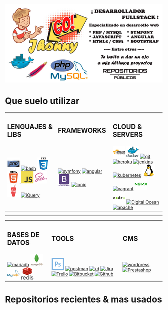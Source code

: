 ![JhonnyGO - Imagen top](assets/img/header.jpg)

<h1>Que suelo utilizar</h1>

<table>
<tr>
    <th><h2 align="left">LENGUAJES & LIBS</h2></th>
    <th><h2 align="left">FRAMEWORKS</h2></th>
    <th><h2 align="left">CLOUD & SERVERS</h2></th>
</tr>
<tr>

<td><a href="https://www.php.net" target="_blank"> <img src="https://raw.githubusercontent.com/devicons/devicon/master/icons/php/php-original.svg" alt="php" width="40" height="40"/></a> <a href="https://www.gnu.org/software/bash/" target="_blank"><img src="https://www.vectorlogo.zone/logos/gnu_bash/gnu_bash-icon.svg" alt="bash" width="40" height="40"/></a> <a href="https://www.w3schools.com/css/" target="_blank"><img src="https://raw.githubusercontent.com/devicons/devicon/master/icons/css3/css3-original-wordmark.svg" alt="css3" width="40" height="40"/></a> <a href="https://www.w3.org/html/" target="_blank"><img src="https://raw.githubusercontent.com/devicons/devicon/master/icons/html5/html5-original-wordmark.svg" alt="html5" width="40" height="40"/> </a> <a href="https://developer.mozilla.org/en-US/docs/Web/JavaScript" target="_blank"> <img src="https://raw.githubusercontent.com/devicons/devicon/master/icons/javascript/javascript-original.svg" alt="javascript" width="40" height="40"/></a> <a href="https://sass-lang.com" target="_blank"> <img src="https://raw.githubusercontent.com/devicons/devicon/master/icons/sass/sass-original.svg" alt="sass" width="40" height="40"/></a> <a href="https://gulpjs.com" target="_blank"> <img src="https://raw.githubusercontent.com/devicons/devicon/master/icons/gulp/gulp-plain.svg" alt="gulp" width="40" height="40"/></a> <a href="https://jquery.com/" target="_blank"> <img src="https://www.vectorlogo.zone/logos/jquery/jquery-ar21.svg" alt="jQuery" height="40"/></a></td>

<td><a href="https://symfony.com" target="_blank"> <img src="https://symfony.com/logos/symfony_black_03.svg" alt="symfony" width="40" height="40"/></a> <a href="https://angular.io" target="_blank"><img src="https://angular.io/assets/images/logos/angular/angular.svg" alt="angular" width="40" height="40"/> 
</a> <a href="https://getbootstrap.com" target="_blank"> <img src="https://raw.githubusercontent.com/devicons/devicon/master/icons/bootstrap/bootstrap-plain-wordmark.svg" alt="bootstrap" width="40" height="40"/></a> <a href="https://ionicframework.com" target="_blank"> <img src="https://upload.wikimedia.org/wikipedia/commons/d/d1/Ionic_Logo.svg" alt="ionic" width="40" height="40"/></a> </td>

<td><a href="https://aws.amazon.com" target="_blank"><img src="https://raw.githubusercontent.com/devicons/devicon/master/icons/amazonwebservices/amazonwebservices-original-wordmark.svg" alt="aws" width="40" height="40"/></a> <a href="https://www.docker.com/" target="_blank"> <img src="https://raw.githubusercontent.com/devicons/devicon/master/icons/docker/docker-original-wordmark.svg" alt="docker" width="40" height="40"/></a> <a href="https://git-scm.com/" target="_blank"> <img src="https://www.vectorlogo.zone/logos/git-scm/git-scm-icon.svg" alt="git" width="40" height="40"/></a> <a href="https://heroku.com" target="_blank"> <img src="https://www.vectorlogo.zone/logos/heroku/heroku-icon.svg" alt="heroku" width="40" height="40"/></a> <a href="https://www.jenkins.io" target="_blank"> <img src="https://www.vectorlogo.zone/logos/jenkins/jenkins-icon.svg" alt="jenkins" width="40" height="40"/></a> <a href="https://kubernetes.io" target="_blank"> <img src="https://www.vectorlogo.zone/logos/kubernetes/kubernetes-icon.svg" alt="kubernetes" width="40" height="40"/></a> <a href="https://www.linux.org/" target="_blank"> <img src="https://raw.githubusercontent.com/devicons/devicon/master/icons/linux/linux-original.svg" alt="linux" width="40" height="40"/></a> <a href="https://www.vagrantup.com/" target="_blank"> <img src="https://www.vectorlogo.zone/logos/vagrantup/vagrantup-icon.svg" alt="vagrant" width="40" height="40"/></a> <a href="https://www.nginx.com" target="_blank"> <img src="https://raw.githubusercontent.com/devicons/devicon/master/icons/nginx/nginx-original.svg" alt="nginx" width="40" height="40"/></a> <a href="https://nodejs.org" target="_blank"> <img src="https://raw.githubusercontent.com/devicons/devicon/master/icons/nodejs/nodejs-original-wordmark.svg" alt="nodejs" width="40" height="40"/></a> <a href="https://www.digitalocean.com/" target="_blank"> <img src="https://www.vectorlogo.zone/logos/digitalocean/digitalocean-ar21.svg" alt="Digital Ocean" height="40"/></a> <a href="https://www.apache.org/" target="_blank"> <img src="https://www.vectorlogo.zone/logos/apache/apache-ar21.svg" alt="apache" height="40"/></a></td>

</tr>
</table>

<hr>

<table>
<tr>
    <th><h2 align="left">BASES DE DATOS</h2></th>
    <th><h2 align="left">TOOLS</h2></th>
    <th><h2 align="left">CMS</h2></th>
</tr>
<tr>

<td><a href="https://mariadb.org/" target="_blank"> <img src="https://www.vectorlogo.zone/logos/mariadb/mariadb-icon.svg" alt="mariadb" width="40" height="40"/></a> <a href="https://www.mongodb.com/" target="_blank"> <img src="https://raw.githubusercontent.com/devicons/devicon/master/icons/mongodb/mongodb-original-wordmark.svg" alt="mongodb" width="40" height="40"/></a> <a href="https://www.mysql.com/" target="_blank"> <img src="https://raw.githubusercontent.com/devicons/devicon/master/icons/mysql/mysql-original-wordmark.svg" alt="mysql" width="40" height="40"/></a> <a href="https://redis.io" target="_blank"><img src="https://raw.githubusercontent.com/devicons/devicon/master/icons/redis/redis-original-wordmark.svg" alt="redis" width="40" height="40"/></a> </td>

<td><a href="https://www.photoshop.com/en" target="_blank"> <img src="https://raw.githubusercontent.com/devicons/devicon/master/icons/photoshop/photoshop-line.svg" alt="photoshop" width="40" height="40"/></a> <a href="https://postman.com" target="_blank"> <img src="https://www.vectorlogo.zone/logos/getpostman/getpostman-icon.svg" alt="postman" width="40" height="40"/></a> <a href="https://www.adobe.com/products/xd.html" target="_blank"> <img src="https://cdn.worldvectorlogo.com/logos/adobe-xd.svg" alt="xd" width="40" height="40"/></a> <a href="https://www.atlassian.com/es/software/jira" target="_blank"><img src="https://www.vectorlogo.zone/logos/atlassian_jira/atlassian_jira-ar21.svg" alt="Jira" height="40"/></a> <a href="https://trello.com" target="_blank"><img src="https://www.vectorlogo.zone/logos/trello/trello-ar21.svg" alt="Trello" height="40"/></a> <a href="https://bitbucket.org/" target="_blank"><img src="https://www.vectorlogo.zone/logos/bitbucket/bitbucket-ar21.svg" alt="Bitbucket" height="40"/></a> <a href="https://github.com/" target="_blank"><img src="https://www.vectorlogo.zone/logos/github/github-icon.svg" alt="Github" width="40"  height="40"/></a></td>

<td><a href="https://www.wordpress.com/" target="_blank"><img src="https://www.vectorlogo.zone/logos/wordpress/wordpress-tile.svg" alt="wordpress" width="40" height="40"/></a> <a href="https://www.prestashop.com/es/" target="_blank"><img src="https://axeptio.imgix.net/2020/04/584815d1cef1014c0b5e4976.png?w=40?auto=format&fit=crop&w=40&h=auto&dpr=1" alt="Prestashop" width="40" height="40"/></a> </td>

</tr>
</table>

<h1>Repositorios recientes & mas usados</h1>